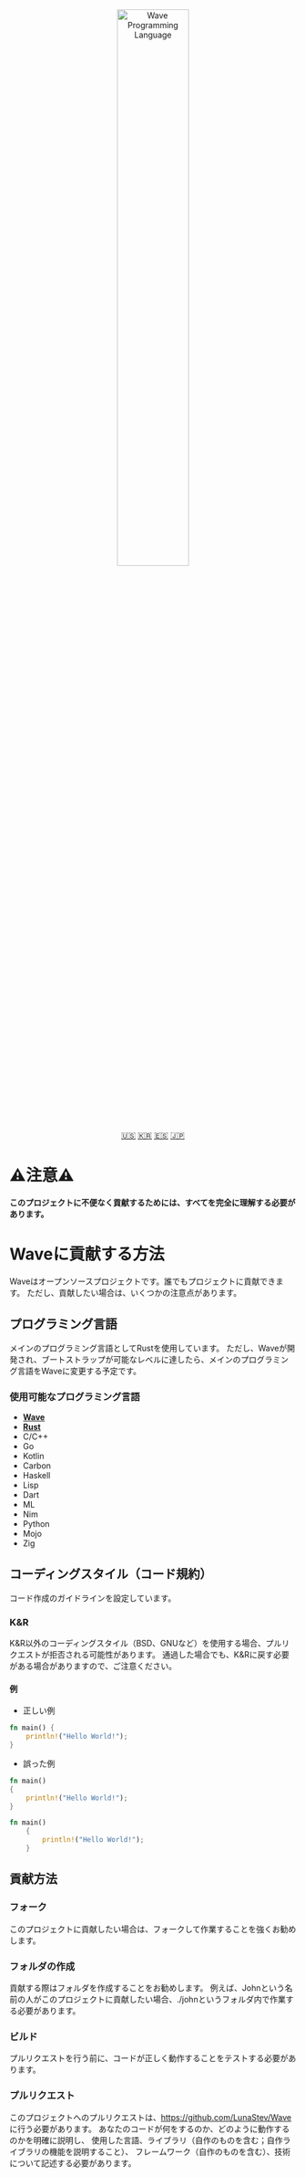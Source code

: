 <div align="center">
  <picture>
    <img alt="Wave Programming Language"
         src="https://wave-lang.dev/assets/img/features/wave.png"
         width="50%">
  </picture>

[🇺🇸][ENGLISH] [🇰🇷][KOREAN] [🇪🇸][SPANISH] [🇯🇵][JAPANESE]

</div>

[KOREAN]: KOREAN.md
[ENGLISH]: ../../CONTRIBUTING.md
[SPANISH]: SPANISH.md
[JAPANESE]: JAPANESE.md

<h1>⚠️注意⚠️</h1>

**このプロジェクトに不便なく貢献するためには、すべてを完全に理解する必要があります。**

# Waveに貢献する方法

Waveはオープンソースプロジェクトです。誰でもプロジェクトに貢献できます。
ただし、貢献したい場合は、いくつかの注意点があります。

## プログラミング言語

メインのプログラミング言語としてRustを使用しています。
ただし、Waveが開発され、ブートストラップが可能なレベルに達したら、メインのプログラミング言語をWaveに変更する予定です。

### 使用可能なプログラミング言語

* **[Wave](https://www.wave-lang.dev/)**
* **[Rust](https://www.rust-lang.org/)**
* C/C++
* Go
* Kotlin
* Carbon
* Haskell
* Lisp
* Dart
* ML
* Nim
* Python
* Mojo
* Zig

## コーディングスタイル（コード規約）

コード作成のガイドラインを設定しています。

### K&R

K&R以外のコーディングスタイル（BSD、GNUなど）を使用する場合、プルリクエストが拒否される可能性があります。
通過した場合でも、K&Rに戻す必要がある場合がありますので、ご注意ください。

#### 例

* 正しい例
```rust
fn main() {
    println!("Hello World!");
}
```

* 誤った例
```rust
fn main() 
{
    println!("Hello World!");
}
```

```rust
fn main() 
    {
        println!("Hello World!");
    }
```

## 貢献方法

### フォーク

このプロジェクトに貢献したい場合は、フォークして作業することを強くお勧めします。

### フォルダの作成

貢献する際はフォルダを作成することをお勧めします。
例えば、Johnという名前の人がこのプロジェクトに貢献したい場合、./johnというフォルダ内で作業する必要があります。

### ビルド

プルリクエストを行う前に、コードが正しく動作することをテストする必要があります。

### プルリクエスト

このプロジェクトへのプルリクエストは、https://github.com/LunaStev/Wave に行う必要があります。
あなたのコードが何をするのか、どのように動作するのかを明確に説明し、
使用した言語、ライブラリ（自作のものを含む；自作ライブラリの機能を説明すること）、
フレームワーク（自作のものを含む）、技術について記述する必要があります。